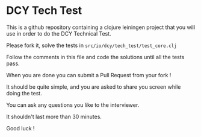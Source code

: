 # DCY Tech Test

This is a github repository containing a clojure leiningen project that you will use in order to do the DCY Technical Test.

Please fork it, solve the tests in `src/io/dcy/tech_test/test_core.clj`

Follow the comments in this file and code the solutions until all the tests pass.

When you are done you can submit a Pull Request from your fork !

It should be quite simple, and you are asked to share you screen while doing the test.

You can ask any questions you like to the interviewer.

It shouldn't last more than 30 minutes.

Good luck !

